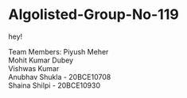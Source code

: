 # Algolisted-Group-No-119
hey!

Team Members:
Piyush Meher \
Mohit Kumar Dubey \
Vishwas Kumar \
Anubhav Shukla - 20BCE10708 \
Shaina Shilpi - 20BCE10930
